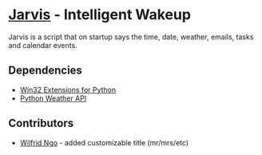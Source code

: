 [Jarvis](http://github.com/adammansfield/jarvis) - Intelligent Wakeup
=====================================================================

Jarvis is a script that on startup says the time, date, weather, emails, tasks and calendar events.

Dependencies
------------
* [Win32 Extensions for Python](http://sourceforge.net/projects/pywin32/files/pywin32/)
* [Python Weather API](http://code.google.com/p/python-weather-api/downloads/detail?name=pywapi-0.2.2.tar.gz&can=2&q=)

Contributors
------------
* [Wilfrid Ngo](https://github.com/wilfridngo) - added customizable title (mr/mrs/etc)

